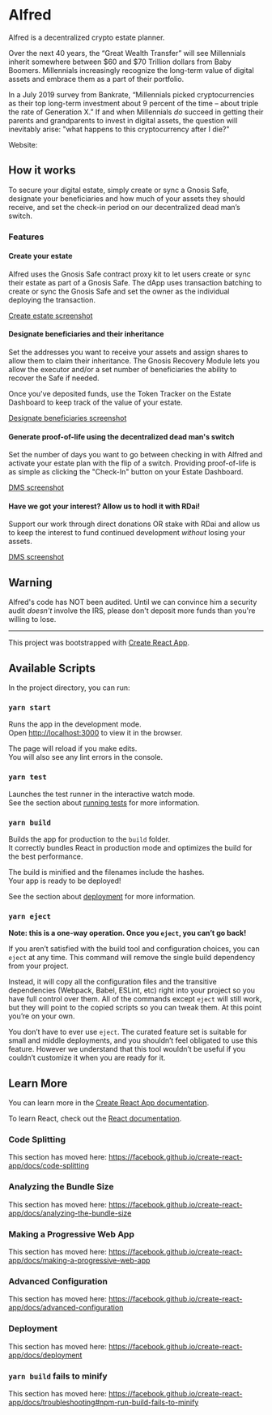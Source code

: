 # Alfred

Alfred is a decentralized crypto estate planner.

Over the next 40 years, the “Great Wealth Transfer” will see Millennials inherit somewhere between $60 and $70 Trillion dollars from Baby Boomers. Millennials increasingly recognize the long-term value of digital assets and embrace them as a part of their portfolio.

In a July 2019 survey from Bankrate, “Millennials picked cryptocurrencies as their top long-term investment about 9 percent of the time – about triple the rate of Generation X.” If and when Millennials *do* succeed in getting their parents and grandparents to invest in digital assets, the question will inevitably arise: "what happens to this cryptocurrency after I die?"

Website: 

## How it works
To secure your digital estate, simply create or sync a Gnosis Safe, designate your beneficiaries and how much of your assets they should receive, and set the check-in period on our decentralized dead man’s switch.

### Features

#### Create your estate
Alfred uses the Gnosis Safe contract proxy kit to let users create or sync their estate as part of a Gnosis Safe. The dApp uses transaction batching to create or sync the Gnosis Safe and set the owner as the individual deploying the transaction.

[Create estate screenshot](https://github.com/BatmansButler/alfred-dapp/images/.png)

#### Designate beneficiaries and their inheritance
Set the addresses you want to receive your assets and assign shares to allow them to claim their inheritance. The Gnosis Recovery Module lets you allow the executor and/or a set number of beneficiaries the ability to recover the Safe if needed.

Once you've deposited funds, use the Token Tracker on the Estate Dashboard to keep track of the value of your estate.

[Designate beneficiaries screenshot](https://github.com/BatmansButler/alfred-dapp/images/.png)

#### Generate proof-of-life using the decentralized dead man's switch
Set the number of days you want to go between checking in with Alfred and activate your estate plan with the flip of a switch. Providing proof-of-life is as simple as clicking the "Check-In" button on your Estate Dashboard.

[DMS screenshot](https://github.com/BatmansButler/alfred-dapp/images/.png)

#### Have we got your interest? Allow us to hodl it with RDai!
Support our work through direct donations OR stake with RDai and allow us to keep the interest to fund continued development *without* losing your assets.

[DMS screenshot](https://github.com/BatmansButler/alfred-dapp/images/.png)

## Warning
Alfred's code has NOT been audited. Until we can convince him a security audit *doesn't* involve the IRS, please don't deposit more funds than you're willing to lose.
___________________________________________________________________________________________________________________________

This project was bootstrapped with [Create React App](https://github.com/facebook/create-react-app).

## Available Scripts

In the project directory, you can run:

### `yarn start`

Runs the app in the development mode.<br />
Open [http://localhost:3000](http://localhost:3000) to view it in the browser.

The page will reload if you make edits.<br />
You will also see any lint errors in the console.

### `yarn test`

Launches the test runner in the interactive watch mode.<br />
See the section about [running tests](https://facebook.github.io/create-react-app/docs/running-tests) for more information.

### `yarn build`

Builds the app for production to the `build` folder.<br />
It correctly bundles React in production mode and optimizes the build for the best performance.

The build is minified and the filenames include the hashes.<br />
Your app is ready to be deployed!

See the section about [deployment](https://facebook.github.io/create-react-app/docs/deployment) for more information.

### `yarn eject`

**Note: this is a one-way operation. Once you `eject`, you can’t go back!**

If you aren’t satisfied with the build tool and configuration choices, you can `eject` at any time. This command will remove the single build dependency from your project.

Instead, it will copy all the configuration files and the transitive dependencies (Webpack, Babel, ESLint, etc) right into your project so you have full control over them. All of the commands except `eject` will still work, but they will point to the copied scripts so you can tweak them. At this point you’re on your own.

You don’t have to ever use `eject`. The curated feature set is suitable for small and middle deployments, and you shouldn’t feel obligated to use this feature. However we understand that this tool wouldn’t be useful if you couldn’t customize it when you are ready for it.

## Learn More

You can learn more in the [Create React App documentation](https://facebook.github.io/create-react-app/docs/getting-started).

To learn React, check out the [React documentation](https://reactjs.org/).

### Code Splitting

This section has moved here: https://facebook.github.io/create-react-app/docs/code-splitting

### Analyzing the Bundle Size

This section has moved here: https://facebook.github.io/create-react-app/docs/analyzing-the-bundle-size

### Making a Progressive Web App

This section has moved here: https://facebook.github.io/create-react-app/docs/making-a-progressive-web-app

### Advanced Configuration

This section has moved here: https://facebook.github.io/create-react-app/docs/advanced-configuration

### Deployment

This section has moved here: https://facebook.github.io/create-react-app/docs/deployment

### `yarn build` fails to minify

This section has moved here: https://facebook.github.io/create-react-app/docs/troubleshooting#npm-run-build-fails-to-minify
